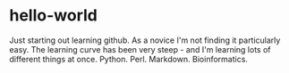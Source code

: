 # hello-world

Just starting out learning github.
As a novice I'm not finding it particularly easy.
The learning curve has been very steep - and I'm learning lots of different things at once.
Python.
Perl.
Markdown.
Bioinformatics.
